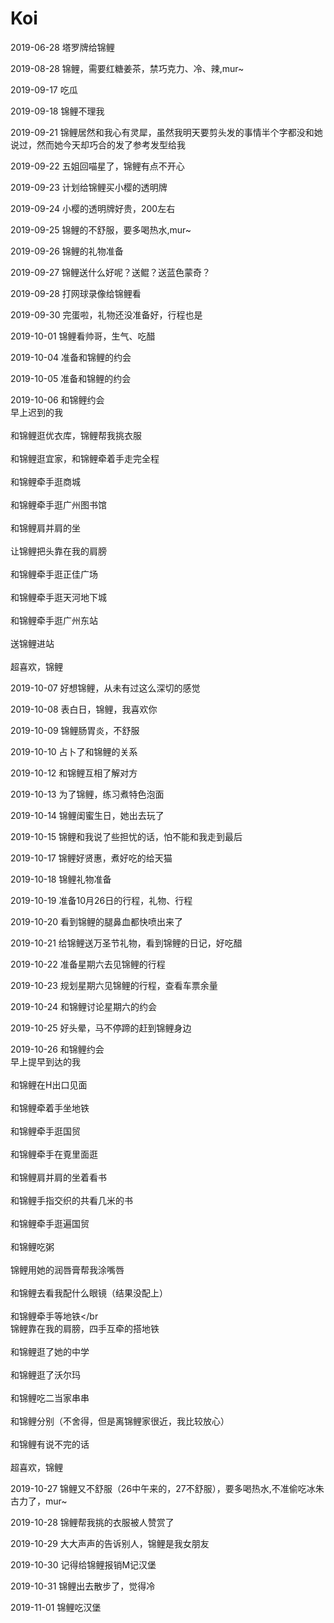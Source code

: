 <h1>Koi</h1>

2019-06-28
塔罗牌给锦鲤

2019-08-28
锦鲤，需要红糖姜茶，禁巧克力、冷、辣,mur~

2019-09-17
吃瓜

2019-09-18
锦鲤不理我

2019-09-21
锦鲤居然和我心有灵犀，虽然我明天要剪头发的事情半个字都没和她说过，然而她今天却巧合的发了参考发型给我

2019-09-22
五姐回喵星了，锦鲤有点不开心

2019-09-23
计划给锦鲤买小樱的透明牌

2019-09-24
小樱的透明牌好贵，200左右

2019-09-25
锦鲤的不舒服，要多喝热水,mur~

2019-09-26
锦鲤的礼物准备

2019-09-27
锦鲤送什么好呢？送鲲？送蓝色蒙奇？

2019-09-28
打网球录像给锦鲤看

2019-09-30
完蛋啦，礼物还没准备好，行程也是

2019-10-01
锦鲤看帅哥，生气、吃醋

2019-10-04
准备和锦鲤的约会

2019-10-05
准备和锦鲤的约会

2019-10-06
和锦鲤约会
<br>早上迟到的我</br>
<br>和锦鲤逛优衣库，锦鲤帮我挑衣服</br>
<br>和锦鲤逛宜家，和锦鲤牵着手走完全程</br>
<br>和锦鲤牵手逛商城</br>
<br>和锦鲤牵手逛广州图书馆</br>
<br>和锦鲤肩并肩的坐</br>
<br>让锦鲤把头靠在我的肩膀</br>
<br>和锦鲤牵手逛正佳广场</br>
<br>和锦鲤牵手逛天河地下城</br>
<br>和锦鲤牵手逛广州东站</br>
<br>送锦鲤进站</br>
<br>超喜欢，锦鲤</br>

2019-10-07
好想锦鲤，从未有过这么深切的感觉

2019-10-08
表白日，锦鲤，我喜欢你

2019-10-09
锦鲤肠胃炎，不舒服

2019-10-10
占卜了和锦鲤的关系

2019-10-12
和锦鲤互相了解对方

2019-10-13
为了锦鲤，练习煮特色泡面

2019-10-14
锦鲤闺蜜生日，她出去玩了

2019-10-15
锦鲤和我说了些担忧的话，怕不能和我走到最后

2019-10-17
锦鲤好贤惠，煮好吃的给天猫

2019-10-18
锦鲤礼物准备

2019-10-19
准备10月26日的行程，礼物、行程

2019-10-20
看到锦鲤的腿鼻血都快喷出来了

2019-10-21
给锦鲤送万圣节礼物，看到锦鲤的日记，好吃醋

2019-10-22
准备星期六去见锦鲤的行程

2019-10-23
规划星期六见锦鲤的行程，查看车票余量

2019-10-24
和锦鲤讨论星期六的约会

2019-10-25
好头晕，马不停蹄的赶到锦鲤身边

2019-10-26
和锦鲤约会
<br>早上提早到达的我</br>
<br>和锦鲤在H出口见面</br>
<br>和锦鲤牵着手坐地铁</br>
<br>和锦鲤牵手逛国贸</br>
<br>和锦鲤牵手在覔里面逛</br>
<br>和锦鲤肩并肩的坐着看书</br>
<br>和锦鲤手指交织的共看几米的书</br>
<br>和锦鲤牵手逛遍国贸</br>
<br>和锦鲤吃粥</br>
<br>锦鲤用她的润唇膏帮我涂嘴唇</br>
<br>和锦鲤去看我配什么眼镜（结果没配上）</br>
<br>和锦鲤牵手等地铁</br
<br>锦鲤靠在我的肩膀，四手互牵的搭地铁</br>
<br>和锦鲤逛了她的中学</br>
<br>和锦鲤逛了沃尔玛</br>
<br>和锦鲤吃二当家串串</br>
<br>和锦鲤分别（不舍得，但是离锦鲤家很近，我比较放心）</br>
<br>和锦鲤有说不完的话</br>
<br>超喜欢，锦鲤</br>

2019-10-27
锦鲤又不舒服（26中午来的，27不舒服），要多喝热水,不准偷吃冰朱古力了，mur~

2019-10-28
锦鲤帮我挑的衣服被人赞赏了

2019-10-29
大大声声的告诉别人，锦鲤是我女朋友

2019-10-30
记得给锦鲤报销M记汉堡

2019-10-31
锦鲤出去散步了，觉得冷

2019-11-01
锦鲤吃汉堡

